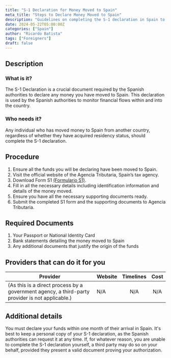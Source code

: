 ```yaml
---
title: "S-1 Declaration for Money Moved to Spain"
meta_title: "Steps to Declare Money Moved to Spain"
description: "Guidelines on completing the S-1 declaration in Spain to declare the movement of money to the country."
date: 2024-05-22T05:00:00Z
categories: ["Spain"]
author: "Ricardo Batista"
tags: ["Foreigners"]
draft: false
---
```


## Description

### What is it?

The S-1 Declaration is a crucial document required by the Spanish authorities to declare any money you have moved to Spain. This declaration is used by the Spanish authorities to monitor financial flows within and into the country.

### Who needs it?

Any individual who has moved money to Spain from another country, regardless of whether they have acquired residency status, should complete the S-1 declaration.

## Procedure

1. Ensure all the funds you will be declaring have been moved to Spain.
2. Visit the official website of the Agencia Tributaria, Spain’s tax agency.
3. Download Form S1 [(Formulario S1)](https://www.agenciatributaria.es/AEAT.internet/Inicio/Ayuda/Modelos__Procedimientos_y_Servicios/Ayuda_Modelo_S_1/Descripcion/Descripcion.shtml).
4. Fill in all the necessary details including identification information and details of the money moved.
5. Ensure you have all the necessary supporting documents ready.
6. Submit the completed S1 form and the supporting documents to Agencia Tributaria.

## Required Documents

1. Your Passport or National Identity Card
2. Bank statements detailing the money moved to Spain
3. Any additional documents that justify the origin of the funds

## Providers that can do it for you

| Provider                                                                                        | Website | Timelines | Cost |
| ----------------------------------------------------------------------------------------------- | ------- | :-------: | :--: |
| (As this is a direct process by a government agency, a third-party provider is not applicable.) | N/A     |    N/A    | N/A  |

## Additional details

You must declare your funds within one month of their arrival in Spain. It's best to keep a personal copy of your S-1 declaration, as the Spanish authorities can request it at any time. If, for whatever reason, you are unable to complete the S-1 declaration yourself, a third party may do so on your behalf, provided they present a valid document proving your authorization.
